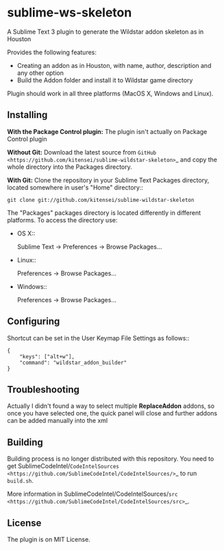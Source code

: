 sublime-ws-skeleton
===================

A Sublime Text 3 plugin to generate the Wildstar addon skeleton as in Houston

Provides the following features:

* Creating an addon as in Houston, with name, author, description and any other option
* Build the Addon folder and install it to Wildstar game directory

Plugin should work in all three platforms (MacOS X, Windows and Linux).


Installing
----------
**With the Package Control plugin:** The plugin isn't actually on Package Control plugin

**Without Git:** Download the latest source from `GitHub <https://github.com/kitensei/sublime-wildstar-skeleton>`_ and copy the whole directory into the Packages directory.

**With Git:** Clone the repository in your Sublime Text Packages directory, located somewhere in user's "Home" directory::

    git clone git://github.com/kitensei/sublime-wildstar-skeleton


The "Packages" packages directory is located differently in different platforms. To access the directory use:

* OS X::

    Sublime Text -> Preferences -> Browse Packages...

* Linux::

    Preferences -> Browse Packages...

* Windows::

    Preferences -> Browse Packages...


Configuring
-----------
Shortcut can be set in the User Keymap File Settings as follows::

    {
        "keys": ["alt+w"], 
        "command": "wildstar_addon_builder"
    }


Troubleshooting
---------------

Actually I didn't found a way to select multiple **ReplaceAddon** addons, so once you have selected one, the quick panel will close and further addons can be added manually into the xml


Building
--------

Building process is no longer distributed with this repository. You need to get SublimeCodeIntel/`CodeIntelSources <https://github.com/SublimeCodeIntel/CodeIntelSources/>`_ to run ``build.sh``.

More information in SublimeCodeIntel/CodeIntelSources/`src <https://github.com/SublimeCodeIntel/CodeIntelSources/src>`_.


License
-------
The plugin is on MIT License.